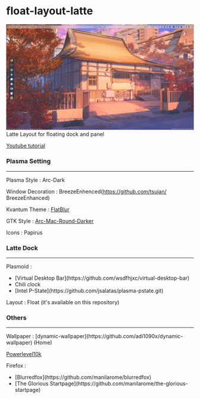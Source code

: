 # float-layout-latte
![Alt text](/screenshot.png?raw=true "Title")
Latte Layout for floating dock and panel

[Youtube tutorial]()
<br>
<h3>Plasma Setting</h3>
<hr>
Plasma Style : Arc-Dark
 
Window Decoration : BreezeEnhenced(https://github.com/tsujan/              
BreezeEnhanced)
 
Kvantum Theme : [FlatBlur](https://www.pling.com/p/1326672)
 
GTK Style : [Arc-Mac-Round-Darker](https://www.pling.com/p/1261793/)
 
Icons : Papirus
<br>
<h3>Latte Dock</h3>
<hr>
 Plasmoid :
 <ul>
    <li>[Virtual Desktop Bar](https://github.com/wsdfhjxc/virtual-desktop-bar)</li>
    <li> Chili clock</li>
    <li>[Intel P-State](https://github.com/jsalatas/plasma-pstate.git)</li>
</ul>
 Layout : Float (it's available on this repository)

<h3>Others</h3>
<hr>
Wallpaper : [dynamic-wallpaper](https://github.com/adi1090x/dynamic-       wallpaper) (Home)
 
[Powerlevel10k](https://github.com/romkatv/powerlevel10k)

Firefox :
 <ul>
    <li> [Blurredfox](https://github.com/manilarome/blurredfox)</li>
    <li>[The Glorious Startpage](https://github.com/manilarome/the-glorious-   startpage)</li>
 </ul>

